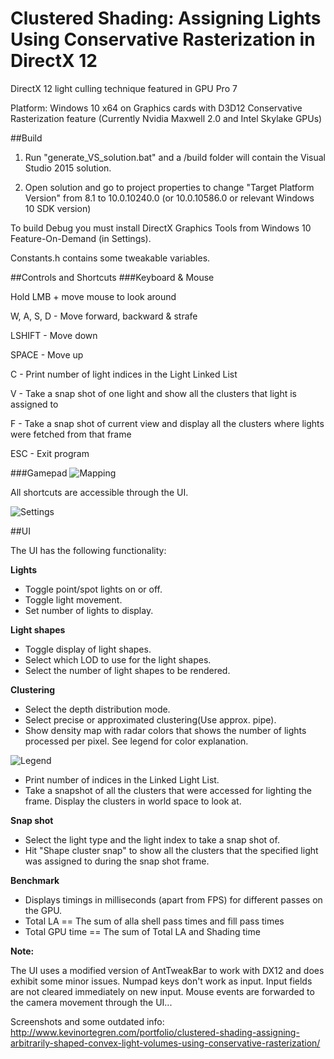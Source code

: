 # Clustered Shading: Assigning Lights Using Conservative Rasterization in DirectX 12
DirectX 12 light culling technique featured in GPU Pro 7


Platform: Windows 10 x64 on Graphics cards with D3D12 Conservative Rasterization feature (Currently Nvidia Maxwell 2.0 and Intel Skylake GPUs)


##Build

1. Run "generate_VS_solution.bat" and a /build folder will contain the Visual Studio 2015 solution.

2. Open solution and go to project properties to change "Target Platform Version" from 8.1 to 10.0.10240.0 (or 10.0.10586.0 or relevant Windows 10 SDK version)


To build Debug you must install DirectX Graphics Tools from Windows 10 Feature-On-Demand (in Settings).


Constants.h contains some tweakable variables.


##Controls and Shortcuts
###Keyboard & Mouse

Hold LMB + move mouse to look around

W, A, S, D  - Move forward, backward & strafe

LSHIFT      - Move down

SPACE       - Move up

C           - Print number of light indices in the Light Linked List

V           - Take a snap shot of one light and show all the clusters that light is assigned to

F           - Take a snap shot of current view and display all the clusters where lights were fetched from that frame

ESC         - Exit program


###Gamepad
![Mapping](http://kevinortegren.com/Downloads/Img/controller_mapping.png)


All shortcuts are accessible through the UI.

![Settings](http://kevinortegren.com/Downloads/Img/Settings.png)

##UI

The UI has the following functionality:

**Lights**

- Toggle point/spot lights on or off.
- Toggle light movement.
- Set number of lights to display.

**Light shapes**

- Toggle display of light shapes.
- Select which LOD to use for the light shapes.
- Select the number of light shapes to be rendered.

**Clustering**

- Select the depth distribution mode.
- Select precise or approximated clustering(Use approx. pipe). 
- Show density map with radar colors that shows the number of lights processed per pixel. See legend for color explanation.

![Legend](http://kevinortegren.com/Downloads/Img/legend.png)

- Print number of indices in the Linked Light List.
- Take a snapshot of all the clusters that were accessed for lighting the frame. Display the clusters in world space to look at.

**Snap shot**

- Select the light type and the light index to take a snap shot of. 
- Hit "Shape cluster snap" to show all the clusters that the specified light was assigned to during the snap shot frame.

**Benchmark**

- Displays timings in milliseconds (apart from FPS) for different passes on the GPU.
- Total LA == The sum of alla shell pass times and fill pass times
- Total GPU time == The sum of Total LA and Shading time

**Note:**

The UI uses a modified version of AntTweakBar to work with DX12 and does exhibit some minor issues. Numpad keys don't work as input. Input fields are not cleared immediately on new input. Mouse events are forwarded to the camera movement through the UI...


Screenshots and some outdated info: http://www.kevinortegren.com/portfolio/clustered-shading-assigning-arbitrarily-shaped-convex-light-volumes-using-conservative-rasterization/
